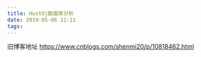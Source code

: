 ```yaml
---
title: HustOj数据库分析
date: 2019-05-06 11:11
tags:
---
```


旧博客地址
https://www.cnblogs.com/shenmi20/p/10818462.html